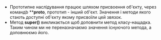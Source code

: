 - Прототипне наслідування працює шляхом присвоення об'єкту, через командb **__proto__, прототип - інший об'єкт. Значення і методи якого стають доступні об'єкту якому присвоїли цей звязок.
- Метод **super()** викликається щоб доповнити метод класу-нащадка. Таким чином ми не переназначаємо значення існуючого метода, а доповнюємо його.